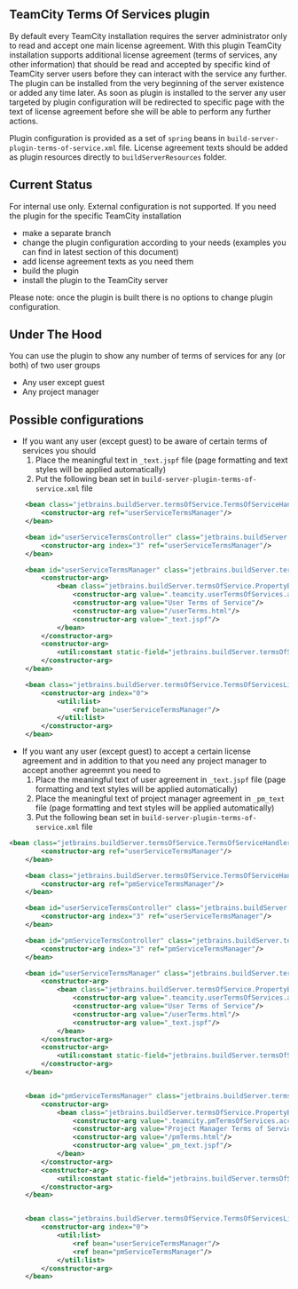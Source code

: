 ## TeamCity Terms Of Services plugin

By default every TeamCity installation requires the server administrator only to read and accept one main license agreement. With this plugin TeamCity installation supports additional license agreement (terms of services, any other information) that should be read and accepted by specific kind of TeamCity server users before they can interact with the service any further. 
The plugin can be installed from the very beginning of the server existence or added any time later.
As soon as plugin is installed to the server any user targeted by plugin configuration will be redirected to specific page with the text of license agreement before she will be able to perform any further actions.

Plugin configuration is provided as a set of `spring` beans in `build-server-plugin-terms-of-service.xml` file. License agreement texts should be added as plugin resources directly to `buildServerResources` folder.
  
## Current Status

For internal use only. External configuration is not supported. 
If you need the plugin for the specific TeamCity installation 
* make a separate branch
* change the plugin configuration according to your needs (examples you can find in latest section of this document)
* add license agreement texts as you need them 
* build the plugin  
* install the plugin to the TeamCity server 

Please note: once the plugin is built there is no options to change plugin configuration.

## Under The Hood

You can use the plugin to show any number of terms of services for any (or both) of two user groups
* Any user except guest
* Any project manager

## Possible configurations

* If you want any user (except guest) to be aware of certain terms of services you should
    1) Place the meaningful text in `_text.jspf` file (page formatting and text styles will be applied automatically)
    2) Put the following bean set in `build-server-plugin-terms-of-service.xml` file

```xml
    <bean class="jetbrains.buildServer.termsOfService.TermsOfServiceHandlerInterceptor" lazy-init="false">
        <constructor-arg ref="userServiceTermsManager"/>
    </bean>

    <bean id="userServiceTermsController" class="jetbrains.buildServer.termsOfService.TermsOfServiceController">
        <constructor-arg index="3" ref="userServiceTermsManager"/>
    </bean>

    <bean id="userServiceTermsManager" class="jetbrains.buildServer.termsOfService.PropertyBasedManager">
        <constructor-arg>
            <bean class="jetbrains.buildServer.termsOfService.PropertyBasedConfig">
                <constructor-arg value=".teamcity.userTermsOfServices.accepted"/>
                <constructor-arg value="User Terms of Service"/>
                <constructor-arg value="/userTerms.html"/>
                <constructor-arg value="_text.jspf"/>
            </bean>
        </constructor-arg>
        <constructor-arg>
            <util:constant static-field="jetbrains.buildServer.termsOfService.TermsOfServiceUtil.ANY_USER_NO_GUEST"/>
        </constructor-arg>
    </bean>

    <bean class="jetbrains.buildServer.termsOfService.TermsOfServicesLink">
        <constructor-arg index="0">
            <util:list>
                <ref bean="userServiceTermsManager"/>                
            </util:list>
        </constructor-arg>
    </bean>
```

* If you want any user (except guest) to accept a certain license agreement and in addition to that you need any project manager to accept another agreemnt you need to 
    1) Place the meaningful text of user agreement in `_text.jspf` file (page formatting and text styles will be applied automatically)
    2) Place the meaningful text of project manager agreement in `_pm_text` file (page formatting and text styles will be applied automatically)
    2) Put the following bean set in `build-server-plugin-terms-of-service.xml` file

```xml
<bean class="jetbrains.buildServer.termsOfService.TermsOfServiceHandlerInterceptor" lazy-init="false">
        <constructor-arg ref="userServiceTermsManager"/>
    </bean>

    <bean class="jetbrains.buildServer.termsOfService.TermsOfServiceHandlerInterceptor" lazy-init="false">
        <constructor-arg ref="pmServiceTermsManager"/>
    </bean>

    <bean id="userServiceTermsController" class="jetbrains.buildServer.termsOfService.TermsOfServiceController">
        <constructor-arg index="3" ref="userServiceTermsManager"/>
    </bean>

    <bean id="pmServiceTermsController" class="jetbrains.buildServer.termsOfService.ProjectAdminTermsOfServiceController">
        <constructor-arg index="3" ref="pmServiceTermsManager"/>
    </bean>

    <bean id="userServiceTermsManager" class="jetbrains.buildServer.termsOfService.PropertyBasedManager">
        <constructor-arg>
            <bean class="jetbrains.buildServer.termsOfService.PropertyBasedConfig">
                <constructor-arg value=".teamcity.userTermsOfServices.accepted"/>
                <constructor-arg value="User Terms of Service"/>
                <constructor-arg value="/userTerms.html"/>
                <constructor-arg value="_text.jspf"/>
            </bean>
        </constructor-arg>
        <constructor-arg>
            <util:constant static-field="jetbrains.buildServer.termsOfService.TermsOfServiceUtil.ANY_USER_NO_GUEST"/>
        </constructor-arg>
    </bean>


    <bean id="pmServiceTermsManager" class="jetbrains.buildServer.termsOfService.PropertyBasedManager">
        <constructor-arg>
            <bean class="jetbrains.buildServer.termsOfService.PropertyBasedConfig">
                <constructor-arg value=".teamcity.pmTermsOfServices.accepted"/>
                <constructor-arg value="Project Manager Terms of Service"/>
                <constructor-arg value="/pmTerms.html"/>
                <constructor-arg value="_pm_text.jspf"/>
            </bean>
        </constructor-arg>
        <constructor-arg>
            <util:constant static-field="jetbrains.buildServer.termsOfService.TermsOfServiceUtil.PROJECT_MANAGER_NO_GUEST"/>
        </constructor-arg>
    </bean>


    <bean class="jetbrains.buildServer.termsOfService.TermsOfServicesLink">
        <constructor-arg index="0">
            <util:list>
                <ref bean="userServiceTermsManager"/>
                <ref bean="pmServiceTermsManager"/>
            </util:list>
        </constructor-arg>
    </bean>
```